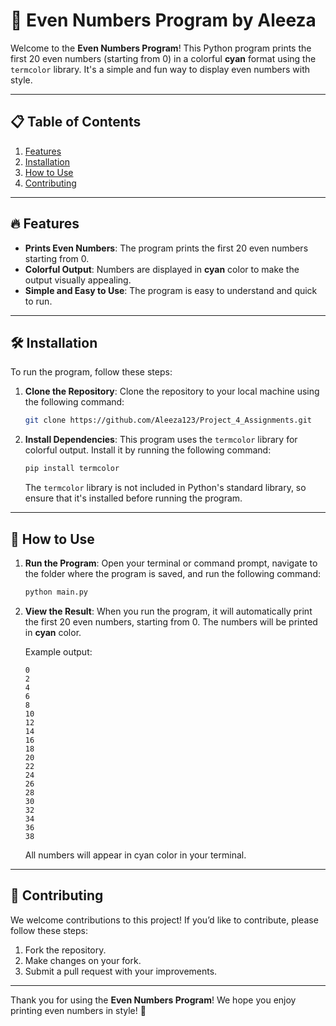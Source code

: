 # 📝 Even Numbers Program by Aleeza

Welcome to the **Even Numbers Program**! This Python program prints the first 20 even numbers (starting from 0) in a colorful **cyan** format using the `termcolor` library. It's a simple and fun way to display even numbers with style.

---

## 📋 Table of Contents

1. [Features](#features)
2. [Installation](#installation)
3. [How to Use](#how-to-use)
4. [Contributing](#contributing)

---

## 🔥 Features

- **Prints Even Numbers**: The program prints the first 20 even numbers starting from 0.
- **Colorful Output**: Numbers are displayed in **cyan** color to make the output visually appealing.
- **Simple and Easy to Use**: The program is easy to understand and quick to run.

---

## 🛠️ Installation

To run the program, follow these steps:

1. **Clone the Repository**:
    Clone the repository to your local machine using the following command:

    ```bash
    git clone https://github.com/Aleeza123/Project_4_Assignments.git
    ```

2. **Install Dependencies**:
    This program uses the `termcolor` library for colorful output. Install it by running the following command:

    ```bash
    pip install termcolor
    ```

    The `termcolor` library is not included in Python's standard library, so ensure that it's installed before running the program.

---

## 🚀 How to Use

1. **Run the Program**:
    Open your terminal or command prompt, navigate to the folder where the program is saved, and run the following command:

    ```bash
    python main.py
    ```

2. **View the Result**:
    When you run the program, it will automatically print the first 20 even numbers, starting from 0. The numbers will be printed in **cyan** color.

    Example output:

    ```
    0
    2
    4
    6
    8
    10
    12
    14
    16
    18
    20
    22
    24
    26
    28
    30
    32
    34
    36
    38
    ```

    All numbers will appear in cyan color in your terminal.

---

## 🤝 Contributing

We welcome contributions to this project! If you’d like to contribute, please follow these steps:

1. Fork the repository.
2. Make changes on your fork.
3. Submit a pull request with your improvements.

---

Thank you for using the **Even Numbers Program**! We hope you enjoy printing even numbers in style! 🎉
